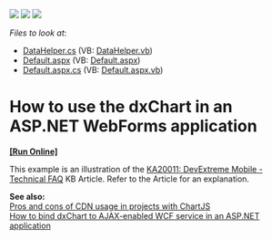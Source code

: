 <!-- default badges list -->
![](https://img.shields.io/endpoint?url=https://codecentral.devexpress.com/api/v1/VersionRange/128583715/13.1.4%2B)
[![](https://img.shields.io/badge/Open_in_DevExpress_Support_Center-FF7200?style=flat-square&logo=DevExpress&logoColor=white)](https://supportcenter.devexpress.com/ticket/details/E4470)
[![](https://img.shields.io/badge/📖_How_to_use_DevExpress_Examples-e9f6fc?style=flat-square)](https://docs.devexpress.com/GeneralInformation/403183)
<!-- default badges end -->
<!-- default file list -->
*Files to look at*:

* [DataHelper.cs](./CS/WebSite/App_Code/DataHelper.cs) (VB: [DataHelper.vb](./VB/WebSite/App_Code/DataHelper.vb))
* [Default.aspx](./CS/WebSite/Default.aspx) (VB: [Default.aspx](./VB/WebSite/Default.aspx))
* [Default.aspx.cs](./CS/WebSite/Default.aspx.cs) (VB: [Default.aspx.vb](./VB/WebSite/Default.aspx.vb))
<!-- default file list end -->
# How to use the dxChart in an ASP.NET WebForms application
<!-- run online -->
**[[Run Online]](https://codecentral.devexpress.com/128583715/)**
<!-- run online end -->


<p>This example is an illustration of the <a href="https://www.devexpress.com/Support/Center/p/KA20011">KA20011: DevExtreme Mobile - Technical FAQ</a> KB Article. Refer to the Article for an explanation.</p><p><strong>See also:</strong><br />
<a href="http://chartjs.devexpress.com/Blog/pros-and-cons-of-cdn-with-chartjs#.UiR7tz9q1GQ"><u>Pros and cons of CDN usage in projects with ChartJS</u></a><u><br />
</u><a href="https://www.devexpress.com/Support/Center/p/E5145">How to bind dxChart to AJAX-enabled WCF service in an ASP.NET application</a></p>

<br/>


